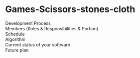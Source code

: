 # Games-Scissors-stones-cloth
Development Process<br />
Members (Roles & Responsibilities & Portion)<br />
Schedule<br />
Algorithm<br />
Current status of your software<br />
Future plan<br />
